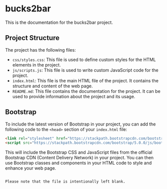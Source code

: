 # bucks2bar

This is the documentation for the bucks2bar project.

## Project Structure

The project has the following files:

- `css/styles.css`: This file is used to define custom styles for the HTML elements in the project.
- `js/scripts.js`: This file is used to write custom JavaScript code for the project.
- `index.html`: This file is the main HTML file of the project. It contains the structure and content of the web page.
- `README.md`: This file contains the documentation for the project. It can be used to provide information about the project and its usage.

## Bootstrap

To include the latest version of Bootstrap in your project, you can add the following code to the `<head>` section of your `index.html` file:

```html
<link rel="stylesheet" href="https://stackpath.bootstrapcdn.com/bootstrap/5.0.0/css/bootstrap.min.css">
<script src="https://stackpath.bootstrapcdn.com/bootstrap/5.0.0/js/bootstrap.min.js"></script>
```

This will include the Bootstrap CSS and JavaScript files from the official Bootstrap CDN (Content Delivery Network) in your project. You can then use Bootstrap classes and components in your HTML code to style and enhance your web page.
```

Please note that the file is intentionally left blank.